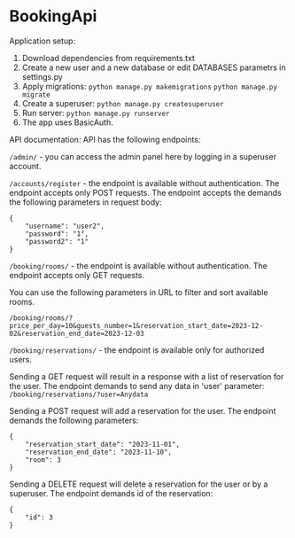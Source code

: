 # BookingApi
Application setup:
1. Download dependencies from requirements.txt
2. Create a new user and a new database or edit DATABASES parametrs in settings.py
3. Apply migrations:
```python manage.py makemigrations```
```python manage.py migrate```
4. Create a superuser:
```python manage.py createsuperuser```
5. Run server:
```python manage.py runserver```
6. The app uses BasicAuth.

API documentation:
API has the following endpoints: 

```/admin/``` - you can access the admin panel here by logging in a superuser account.

```/accounts/register``` - the endpoint is available without authentication. The endpoint accepts only POST requests. The endpoint accepts the demands the following parameters in request body:
```
{
    "username": "user2",
    "password": "1",
    "password2": "1"
}
```

```/booking/rooms/``` - the endpoint is available without authentication. The endpoint accepts only GET requests.

You can use  the following parameters in URL to filter and sort available rooms.
```
/booking/rooms/?price_per_day=10&guests_number=1&reservation_start_date=2023-12-02&reservation_end_date=2023-12-03
```


```/booking/reservations/``` - the endpoint is available only for authorized users.

Sending a GET request will result in a response with a list of reservation for the user. The endpoint demands to send any data in 'user' parameter:
```/booking/reservations/?user=Anydata```

Sending a POST request will add a reservation for the user. The endpoint demands the following parameters:
```
{
    "reservation_start_date": "2023-11-01",
    "reservation_end_date": "2023-11-10",
    "room": 3
}
```

Sending a DELETE request will delete a reservation for the user or by a superuser. The endpoint demands id of the reservation:


```
{
    "id": 3
}
```
